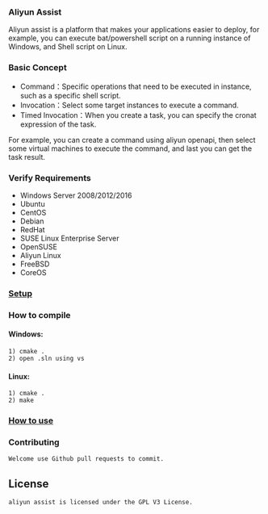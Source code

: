 ### Aliyun Assist

Aliyun assist is a platform that makes your applications easier to deploy, for example, you can execute bat/powershell script on a running instance of Windows, and Shell script on Linux.


### Basic Concept
-   Command：Specific operations that need to be executed in instance, such as a specific shell script.
-   Invocation：Select some target instances to execute a command.
-   Timed Invocation：When you create a task, you can specify the cronat expression of the task.

For example, you can create a command using aliyun openapi, then select some virtual machines to execute the command, and last you can get the task result.

### Verify Requirements

-   Windows Server 2008/2012/2016
-   Ubuntu
-   CentOS
-   Debian
-   RedHat
-   SUSE Linux Enterprise Server
-   OpenSUSE
-   Aliyun Linux
-   FreeBSD
-   CoreOS

### [Setup](https://help.aliyun.com/document_detail/64921.html)


### How to compile

#### Windows:  
    1) cmake .  
    2) open .sln using vs  

#### Linux:  
    1) cmake .  
    2) make  


### [How to use](https://help.aliyun.com/document_detail/64741.html)


### Contributing

    Welcome use Github pull requests to commit.  

## License

    aliyun assist is licensed under the GPL V3 License.  